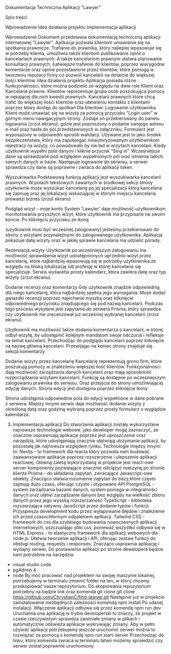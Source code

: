 Dokumentacja Techniczna Aplikacji "Lawyer"

Spis treści

Wprowadzenie
Idea działania projektu
Implementacja aplikacji


Wprowadzenie
Dokument przedstawia dokumentację techniczną aplikacji internetowej “Lawyler”. Aplikacja pozwala klientom umawianie się na spotkania prawnicze. Trafianie do prawnika, który najlepiej wpasowuje się w potrzeby klienta, umożliwia także klientom publikowanie opinii o kancelariach prawnych. A także kancelariom prawnym ułatwia planowanie konsultacji prawnych, Łatwiejsze trafienie do klientów, poprzez wiarygodne komentarze oraz opinie pozostawione przez klientów, które pomogą w tworzeniu reputacji firmy co pozwoli kancelarii na dotarcie do większej ilości klientów.
Idea działania projektu
Aplikacja posiada różne funkcjonalności, które można podzielić ze względu na dwie role Klient oraz Kancelarie prawne. Klientów reprezentuje grupa osób poszukująca pomocy w nękającej dla nich kwestii prawnych. Kancelarii prawnych które chcą trafić do większej ilości klientów oraz ułatwieniu kontaktu z klientami poprzez łatwy dostęp do spotkań
Dla klientów:
Logowanie użytkownika
Klient może umawiać się na wizyta za pomocą przycisku “Login user” w górnym menu nawigacyjnym strony. Zostaje on przekierowany do panelu logowania (zrzut ekranu), gdzie jest poproszony o podanie swojego adresu e-mail oraz hasła do pól przedstawionych w załączniku. Formularz jest wyposażony w odpowiedni sposób walidacji. Używane jest to jako środek bezpieczeństwa, który ma zapobiegać nieautoryzowanym użytkownikom rejestracji na wizyty, co powodowało by nie ład w wizytach kancelarii. Kiedy użytkownik wypełni pola danymi i kliknie przycisk ”Sing in”. Wcześniejsze dane są sprawdzane pod względem wypełnionych pól oraz istnienia takich samych danych w bazie. Następuje logowanie do serwisu, a serwer sprawdza czy dane są poprawne i zwraca do aplikacji token.

Wyszukiwarka
Podstawową funkcją aplikacji jest wyszukiwarka kancelarii prawnych. W polach tekstowych zawartych w środkowej sekcji strony użytkownik może wyszukać kancelarię po jej specjalizacji którą kancelaria się zajmuję oraz jej lokalizacji wskazującej w którym miejscu kancelaria prowadzi biznes (zrzut ekranu)

 Podgląd wizyt - moje konto
System ‘Lawyler’ daje możliwość użytkownikom monitorowania przyszłych wizyt, które użytkownik ma przypisane na swoim koncie. Po kliknięciu przycisku ze  ikoną 

(użytkownik musi być wcześniej zalogowany] jesteśmy przekierowani do strony z wizytami przynależnymi do zalogowanego użytkownika. Aplikacja pokazuje datę wizyty oraz w jakiej sprawie kancelaria ma udzielić porady.

Rezerwacja wizyty
Użytkownik po wcześniejszym zalogowaniu ma możliwość sprawdzenia wizyt udostępnionych uprzednio wizyt przez kancelarię, które najbardziej wpasowują się w potrzeby użytkownika ze względu na bliską lokalizację lub profesję w której kancelaria się specjalizuje. Serwis wyświetla prosty kalendarz, która zawiera datę oraz typ wizyty (zrzut ekranu).

Dodanie recenzji  oraz komentarzy
Gdy użytkownik znajdzie odpowiednią dla niego kancelarię, która najbardziej spełnia jego wymagania. Może dodać gwiazdki recenzji poprzez najechanie myszką oraz kliknięcie odpowiedniego przycisku znajdującego się pod nazwą kancelarii. Podczas tego procesu wysyłane jest zapytanie do serwera Prisma, który sprawdza czy użytkownik nie zrecenzował już wcześniej wybranej kancelarii (zrzut ekranu).

Użytkownik ma możliwość także dodania komentarza o kancelarii, w której odbył wizytę, by udostępnić kolejnym mandatom swoje odczucia i refleksje na temat kancelarii. Przechodząc do podglądu kancelarii poprzez kliknięcie na nazwę główną kancelarii. Przewijając na koniec strony znajduje się sekcja komentarzy

Dodanie wizyty przez kancelarię
Kancelarię reprezentują grono firm, które poszukują pomocy w znalezieniu większej ilość klientów. Funkcjonalności dają możliwość zarządzania danych kancelarii oraz mają sposobność rozporządzania wizytami kancelarii.
Funkcję są dostępne po wcześniejszym zalogowaniu prawnika do serwisu. Oraz przejścia do strony umożliwiającej edycję danych. Strona edycji jest dostępna poprzez kliknięcie ikony

Strona udostępnia odpowiednie pola do edycji wypełnione w dane pobrane z serwera. Między innymi serwis daje możliwość  dodanie wizyty z określoną datą oraz godziną wybraną poprzez prosty formularz o wyglądzie kalendarza.

3. Implementacja aplikacji
Do stworzenia aplikacji zostały wykorzystane najnowsze technologie webowe, jako developer mogę zaznaczyć, że znacznie usprawniają aplikacje poprzez jest uproszczenie oraz narzędzia, które udostępniają  znacznie ułatwiają utrzymanie aplikacji, by pozostałą jak najnowsza względem rynku.
Technologie między innymi to:
Nextjs - to framework dla reacta który pozwala nam budować zaawansowane aplikacje poprzez rozszerzenie i ulepszenie aplikacji reactowej. Główną zaletą wykorzystaną w projekcie jest  react-owe server komponenty pozwalające znacznie odciążyć maszynę po stronie klienta
Prisma - do składania zapytań, zwracające Javascript-owe obiekty. Znacząco ułatwia rozumienie zapytań do bazy,które często zajmują dużo czasu, oferując czyste i otypowane API
PostgreSQL - system zarządzania bazami danych, system pomaga w integralności danych oraz ułatwi zarządzanie danymi bez względu na wielkość zbioru danych przez jego wysoką rozszerzalność
TypeScript - biblioteka rozszerzająca natywny JavaScript przez dodanie typów i funkcji. Przyspiesza development kodu przez wyłapywanie błędów i znalezienie ich przed czasochłonnym odpaleniem aplikacji.
Tailwind CSS -  framework do css dla szybkiego budowania nowoczesnych aplikacji internetowych, uszczuplając pliki css, ponieważ wszystko odbywa się w HTML
Express - to elastyczny framework dla aplikacji webowych dla node.js. Ułatwia tworzenie aplikacji i APi, oferując zestaw funkcji do obsługi routing, requests i responses. Znacząco usprawnia aplikację i wydajny serwer.
Do postawienia aplikacji po stronie dewelopera będzie nam potrzebne na narzędzia:
- visual studio code
- pgAdmin 4
- node
By móc pracować nad projektem na swojej maszynie lokalnej, potrzebujemy w terminalu zmienić folder na ten, w który chcemy przekopiować nasze repozytorium.
Do skopiowania repozytorium potrzebny na będzie link oraz komenda git clone
git clone https://github.com/ChrystianC/find-lawyer.git
Następnie już w projekcie zainstalowanie niezbędnych zależności komendą
npm install
Po udanej instalacji. Włączenie aplikacji odbywa się przez komendę
 npm run dev
Uruchamia ona aplikację w trybie developerski to znaczy, że projekt w czasie rzeczywistym sprawdza zaistniałe zmiany w plikach i automatycznie odświeża aplikacje wykrywając zmiany.
Aby w pełni używać aplikacji potrzebujemy jeszcze uruchomić serwer można to rozwiązać za pomocą s komendę
npm run start-server 
Przechodząc do linku, który komenda zwraca w terminalu łatwo możemy sprawdzić czy serwer został poprawnie uruchomiony 








